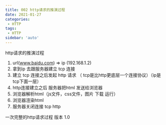 ```yaml
---
title: 002 http请求的推演过程
date: 2021-01-27
categories: 
 - HTTP
tags:
 - HTTP
sidebar: 'auto'
---
```


http请求的推演过程
1.  url(www.baidu.com)  =>  ip  (192.168.1.2)
2. 拿到ip 去跟服务器建立 tcp 连接
3. 建立 tcp 连接之后发起 http 请求  （ tcp是比http更底层一个连接协议）（ip是tcp下面一层）
4. http连接建立之后 服务器把html 发送给浏览器
5. 浏览器解析html（js文件，css文件，图片 下载 运行）
6. 浏览器渲染html
7. 服务器关闭连接  tcp  http

一次完整的http请求过程  版本 1.0
